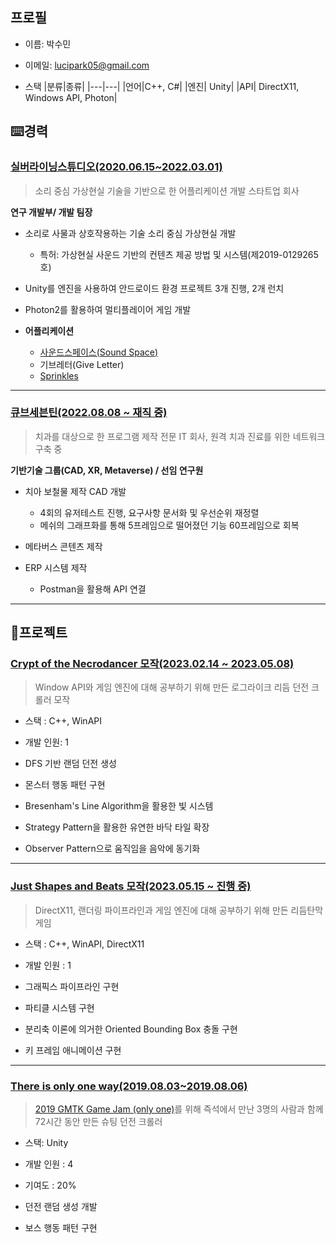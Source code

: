 ## 프로필

- 이름: 박수민

- 이메일: lucipark05@gmail.com

- 스택
  |분류|종류|
  |---|---|
  |언어|C++, C#|
  |엔진| Unity|
  |API| DirectX11, Windows API, Photon|

## ⌨️경력

### [실버라이닝스튜디오(2020.06.15~2022.03.01)](https://silverliningstudio.tistory.com)

> 소리 중심 가상현실 기술을 기반으로 한 어플리케이션 개발 스타트업 회사

**연구 개발부/ 개발 팀장**

- 소리로 사물과 상호작용하는 기술 소리 중심 가상현실 개발
  
  - 특허: 가상현실 사운드 기반의 컨텐츠 제공 방법 및 시스템(제2019-0129265호)

- Unity를 엔진을 사용하여 안드로이드 환경 프로젝트 3개 진행, 2개 런치

- Photon2를 활용하여 멀티플레이어 게임 개발

- **어플리케이션**
  
  - [사운드스페이스(Sound Space)](https://play.google.com/store/apps/details?id=mobvr.silverliningstudio.soundspace)
  - 기브레터(Give Letter)
  - [Sprinkles](https://github.com/Luci-Park/TileFlippingGame)
---
### [큐브세븐틴(2022.08.08 ~ 재직 중)](https://www.quve17.com)

> 치과를 대상으로 한 프로그램 제작 전문 IT 회사, 원격 치과 진료를 위한 네트워크 구축 중

**기반기술 그룹(CAD, XR, Metaverse) / 선임 연구원**

- 치아 보철물 제작 CAD 개발
  
  - 4회의 유저테스트 진행, 요구사항 문서화 및 우선순위 재정렬
  - 메쉬의 그래프화를 통해 5프레임으로 떨어졌던 기능 60프레임으로 회복

- 메타버스 콘텐츠 제작

- ERP 시스템 제작
  
  - Postman을 활용해 API 연결
---
## 🧩프로젝트

### [Crypt of the Necrodancer 모작(2023.02.14 ~ 2023.05.08)](https://github.com/Luci-Park/CryptOfTheNecrodancer)

> Window API와 게임 엔진에 대해 공부하기 위해 만든 로그라이크 리듬 던전 크롤러 모작

- 스택 : C++, WinAPI

- 개발 인원: 1

- DFS 기반 랜덤 던전 생성

- 몬스터 행동 패턴 구현

- Bresenham's Line Algorithm을 활용한 빛 시스템

- Strategy Pattern을 활용한 유연한 바닥 타일 확장

- Observer Pattern으로 움직임을 음악에 동기화
---
### [Just Shapes and Beats 모작(2023.05.15 ~ 진행 중)](https://github.com/Luci-Park/JustShapesAndBeats_Clone_DirectX)

> DirectX11, 랜더링 파이프라인과 게임 엔진에 대해 공부하기 위해 만든 리듬탄막 게임

- 스택 : C++, WinAPI, DirectX11

- 개발 인원 : 1

- 그래픽스 파이프라인 구현

- 파티클 시스템 구현

- 분리축 이론에 의거한 Oriented Bounding Box 충돌 구현

- 키 프레임 애니메이션 구현
---
### [There is only one way(2019.08.03~2019.08.06)](https://github.com/Luci-Park/2018GMTKGameJam)

> [2019 GMTK Game Jam (only one)](https://www.youtube.com/watch?v=o-WrQ77zUvA&t=3s)를 위해 즉석에서 만난 3명의 사람과 함께 72시간 동안 만든 슈팅 던전 크롤러

- 스택: Unity

- 개발 인원 : 4

- 기여도 : 20%

- 던전 랜덤 생성 개발

- 보스 행동 패턴 구현
